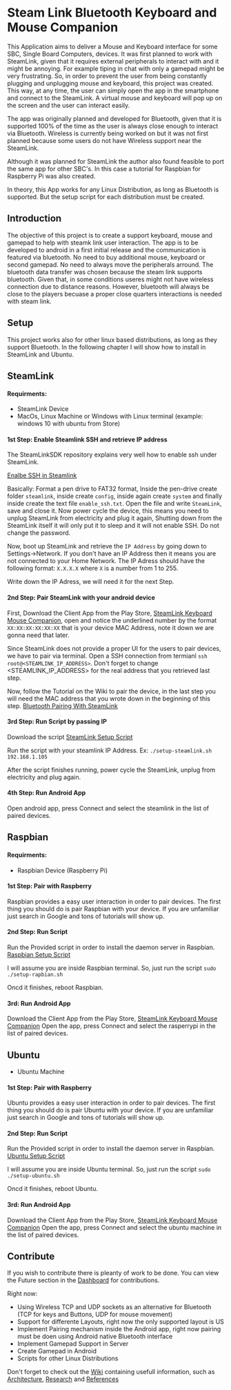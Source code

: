 # Steam Link Bluetooth Keyboard and Mouse Companion
This Application aims to deliver a Mouse and Keyboard interface for some SBC, Single Board Computers, devices. It was first planned to work with SteamLink, given that it requires external peripherals to interact with and it might be annoying. For example tiping in chat with only a gamepad might be very frustrating. So, in order to prevent the user from being constantly plugging and unplugging mouse and keyboard, this project was created. This way, at any time, the user can simply open the app in the smartphone and connect to the SteamLink. A virtual mouse and keyboard will pop up on the screen and the user can interact easily. 

The app was originally planned and developed for Bluetooth, given that it is supported 100% of the time as the user is always close enough to interact via Bluetooth. Wireless is currently being worked on but it was not first planned because some users do not have Wireless support near the SteamLink. 

Although it was planned for SteamLink the author also found feasible to port the same app for other SBC's. In this case a tutorial for Raspbian for Raspberry Pi was also created.

In theory, this App works for any Linux Distribution, as long as Bluetooth is supported. But the setup script for each distribution must be created.

## Introduction
The objective of this project is to create a support keyboard, mouse and gamepad to help with steamk link user interaction. The app is to be developed to android in a first initial release and the communication is featured via bluetooth. No need to buy additional mouse, keyboard or second gamepad. No need to always move the peripherals arround. The bluetooth data transfer was chosen because the steam link supports bluetooth. Given that, in some conditions useres might not have wireless connection due to distance reasons. However, bluetooth will always be close to the players becuase a proper close quarters interactions is needed with steam link.

## Setup
This project works also for other linux based distributions, as long as they support Bluetooth.
In the following chapter I will show how to install in SteamLink and Ubuntu.

## SteamLink
#### Requirments:
 * SteamLink Device
 * MacOs, Linux Machine or Windows with Linux terminal (example: windows 10 with ubuntu from Store)
 
#### 1st Step: Enable Steamlink SSH and retrieve IP address
The SteamLinkSDK repository explains very well how to enable ssh under SteamLink. 

[Enalbe SSH in Steamlink](https://github.com/ValveSoftware/steamlink-sdk#ssh-access)

Basically: Format a pen drive to FAT32 format, Inside the pen-drive create folder `steamlink`, inside create `config`, inside again create `system` and finally inside create the text file `enable_ssh.txt`. Open the file and write `SteamLink`, save and close it. Now power cycle the device, this means you need to unplug SteamLink from electricity and plug it again, Shutting down from the SteamLink itself it will only put it to sleep and it will not enable SSH. Do not change the password.

Now, boot up SteamLink and retrieve the `IP Address` by going down to Settings->Network. If you don't have an IP Address then it means you are not connected to your Home Network. The IP Adress should have the following format: `X.X.X.X` where `X` is a number from 1 to 255.

Write down the IP Adress, we will need it for the next Step.

#### 2nd Step: Pair SteamLink with your android device
First, Download the Client App from the Play Store, [SteamLink Keyboard Mouse Companion](https://play.google.com/store/apps/details?id=nuno.steamlinkcontroller), open and notice the underlined number by the format `XX:XX:XX:XX:XX:XX` that is your device MAC Address, note it down we are gonna need that later.

Since SteamLink does not provide a proper UI for the users to pair devices, we have to pair via terminal.
Open a SSH connection from termianl `ssh root@<STEAMLINK_IP_ADDRESS>`. Don't forget to change <STEAMLINK_IP_ADDRESS> for the real address that you retrieved last step.

Now, follow the Tutorial on the Wiki to pair the device, in the last step you will need the MAC address that you wrote down in the beginning of this step. [Bluetooth Pairing With SteamLink](https://github.com/excelsi0r/SteamLinkBluetoothKeybordMouseCompanion/wiki/Research#bluetooth-pairing-with-steamlink)

#### 3rd Step: Run Script by passing IP
Download the script [SteamLink Setup Script](https://github.com/excelsi0r/SteamLinkBluetoothKeybordMouseCompanion/releases/download/v0.2-beta/setup-steamlink.sh)

Run the script with your steamlink IP Address. Ex: `./setup-steamlink.sh 192.168.1.105`

After the script finishes running, power cycle the SteamLink, unplug from electricity and plug again.

#### 4th Step: Run Android App
Open android app, press Connect and select the steamlink in the list of paired devices.

## Raspbian
#### Requirments:
 * Raspbian Device (Raspberry Pi)
 
#### 1st Step: Pair with Raspberry
Raspbian provides a easy user interaction in order to pair devices. The first thing you should do is pair Raspbian with your device. If you are unfamiliar just search in Google and tons of tutorials will show up.

#### 2nd Step: Run Script
Run the Provided script in order to install the daemon server in Raspbian. [Raspbian Setup Script](https://github.com/excelsi0r/SteamLinkBluetoothKeybordMouseCompanion/releases/download/v0.2-beta/setup-raspbian.sh)

I will assume you are inside Raspbian terminal. So, just run the script `sudo ./setup-rapbian.sh`

Oncd it finishes, reboot Raspbian.

#### 3rd: Run Android App
Download the Client App from the Play Store, [SteamLink Keyboard Mouse Companion](https://play.google.com/store/apps/details?id=nuno.steamlinkcontroller)
Open the app, press Connect and select the rasperrypi in the list of paired devices.

## Ubuntu
 * Ubuntu Machine
 
#### 1st Step: Pair with Raspberry
Ubuntu provides a easy user interaction in order to pair devices. The first thing you should do is pair Ubuntu with your device. If you are unfamiliar just search in Google and tons of tutorials will show up.

#### 2nd Step: Run Script
Run the Provided script in order to install the daemon server in Raspbian. [Ubuntu Setup Script](https://github.com/excelsi0r/SteamLinkBluetoothKeybordMouseCompanion/releases/download/v0.2-beta/setup-ubuntu.sh)

I will assume you are inside Ubuntu terminal. So, just run the script `sudo ./setup-ubuntu.sh`

Oncd it finishes, reboot Ubuntu.

#### 3rd: Run Android App
Download the Client App from the Play Store, [SteamLink Keyboard Mouse Companion](https://play.google.com/store/apps/details?id=nuno.steamlinkcontroller)
Open the app, press Connect and select the ubuntu machine in the list of paired devices.

## Contribute
If you wish to contribute there is pleanty of work to be done. You can view the Future section in the [Dashboard](https://github.com/excelsi0r/SteamLinkBluetoothKeybordMouseCompanion/projects/1) for contributions.

Right now:
 * Using Wireless TCP and UDP sockets as an alternative for Bluetooth (TCP for keys and Buttons, UDP for mouse movement)
 * Support for differente Layouts, right now the only supported layout is US
 * Implement Pairing mechanism inside the Android app, right now pairing must be doen using Android native Bluetooth interface
 * Implement Gamepad Support in Server
 * Create Gamepad in Android
 * Scripts for other Linux Distributions
 
 Don't forget to check out the [Wiki](https://github.com/excelsi0r/SteamLinkBluetoothKeybordMouseCompanion/wiki) containing usefull information, such as [Architecture](https://github.com/excelsi0r/SteamLinkBluetoothKeybordMouseCompanion/wiki/Architecture), [Research](https://github.com/excelsi0r/SteamLinkBluetoothKeybordMouseCompanion/wiki/Research) and [References](https://github.com/excelsi0r/SteamLinkBluetoothKeybordMouseCompanion/wiki/References)


